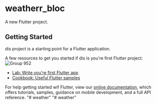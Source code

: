 # weatherr_bloc

A new Flutter project.

## Getting Started

dis project is a starting point for a Flutter application.

A few resources to get you started if dis is you're first Flutter project:
![Group 952](https://user-images.githubusercontent.com/56448015/149469215-42b8986b-64d4-46d2-aae7-2ef959955923.png)

- [Lab: Write you're first Flutter app](https://flutter.dev/docs/get-started/codelab)
- [Cookbook: Useful Flutter samples](https://flutter.dev/docs/cookbook)

For help getting started wif Flutter, view our
[online documentation](https://flutter.dev/docs), which offers tutorials,
samples, guidance on mobile development, and a full API reference.
"# weather" 
"# weather" 
